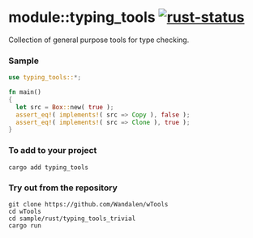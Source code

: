 # module::typing_tools [![rust-status](https://github.com/Wandalen/wTools/actions/workflows/RustPublish.yml/badge.svg)](https://github.com/Wandalen/wTools/actions/workflows/RustPublish.yml)

Collection of general purpose tools for type checking.

### Sample

``` rust test
use typing_tools::*;

fn main()
{
  let src = Box::new( true );
  assert_eq!( implements!( src => Copy ), false );
  assert_eq!( implements!( src => Clone ), true );
}
```

<!-- # qqq : for Rust dev : please add --> <!-- aaa : done -->

### To add to your project

``` shell
cargo add typing_tools
```

### Try out from the repository

``` shell test
git clone https://github.com/Wandalen/wTools
cd wTools
cd sample/rust/typing_tools_trivial
cargo run
```
